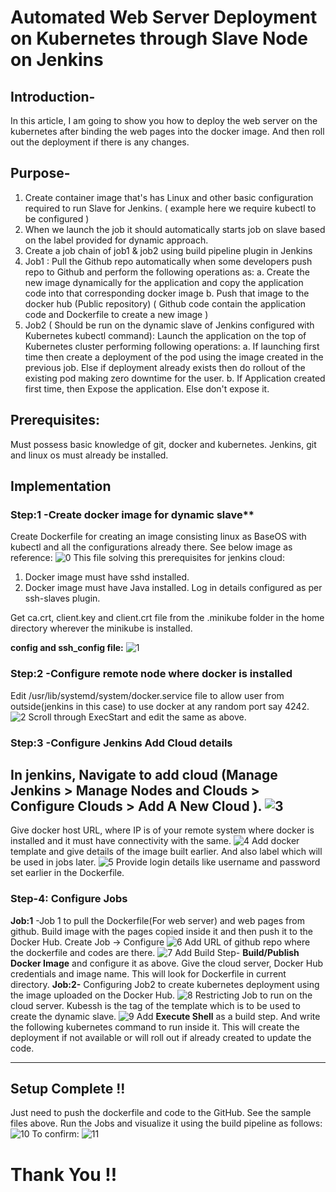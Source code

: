 # Automated Web Server Deployment on Kubernetes through Slave Node on Jenkins
## Introduction-
In this article, I am going to show you how to deploy the web server on the kubernetes after binding the web pages into the docker image. And then roll out the deployment if there is any changes.
## Purpose-
1. Create container image that's has Linux and other basic configuration required to run Slave for Jenkins. ( example here we require kubectl to be configured )
2. When we launch the job it should automatically starts job on slave based on the label provided for dynamic approach.
3. Create a job chain of job1 & job2 using build pipeline plugin in Jenkins
4. Job1 : Pull the Github repo automatically when some developers push repo to Github and perform the following operations as:
a. Create the new image dynamically for the application and copy the application code into that corresponding docker image
b. Push that image to the docker hub (Public repository)
( Github code contain the application code and Dockerfile to create a new image )
5. Job2 ( Should be run on the dynamic slave of Jenkins configured with Kubernetes kubectl command): Launch the application on the top of Kubernetes cluster performing following operations:
a. If launching first time then create a deployment of the pod using the image created in the previous job. Else if deployment already exists then do rollout of the existing pod making zero downtime for the user.
b. If Application created first time, then Expose the application. Else don't expose it.
## Prerequisites:
Must possess basic knowledge of git, docker and kubernetes.
Jenkins, git and linux os must already be installed.

## Implementation
### Step:1 -Create docker image for dynamic slave**

Create Dockerfile for creating an image consisting linux as BaseOS with kubectl and all the configurations already there. See below image as reference:
![0](https://raw.githubusercontent.com/mohitagal98/devops-task4/master/images/1.PNG)
This file solving this prerequisites for jenkins cloud:
1. Docker image must have sshd installed.
2. Docker image must have Java installed.
Log in details configured as per ssh-slaves plugin.

Get ca.crt, client.key and client.crt file from the .minikube folder in the home directory wherever the minikube is installed.

**config and ssh_config file:**
![1](https://raw.githubusercontent.com/mohitagal98/devops-task4/master/images/2.PNG)
### Step:2 -Configure remote node where docker is installed
Edit /usr/lib/systemd/system/docker.service file to allow user from outside(jenkins in this case) to use docker at any random port say 4242.
![2](https://raw.githubusercontent.com/mohitagal98/devops-task4/master/images/3.PNG)
Scroll through ExecStart and edit the same as above.
### Step:3 -Configure Jenkins Add Cloud details
In jenkins, Navigate to add cloud (Manage Jenkins > Manage Nodes and Clouds > Configure Clouds > Add A New Cloud ).
![3](https://raw.githubusercontent.com/mohitagal98/devops-task4/master/images/4.PNG)
---

Give docker host URL, where IP is of your remote system where docker is installed and it must have connectivity with the same.
![4](https://raw.githubusercontent.com/mohitagal98/devops-task4/master/images/5.PNG)
Add docker template and give details of the image built earlier. And also label which will be used in jobs later.
![5](https://raw.githubusercontent.com/mohitagal98/devops-task4/master/images/6.PNG)
Provide login details like username and password set earlier in the Dockerfile.
### Step-4: Configure Jobs
**Job:1** -Job 1 to pull the Dockerfile(For web server) and web pages from github. Build image with the pages copied inside it and then push it to the Docker Hub.
Create Job -> Configure
![6](https://raw.githubusercontent.com/mohitagal98/devops-task4/master/images/7.PNG)
Add URL of github repo where the dockerfile and codes are there.
![7](https://raw.githubusercontent.com/mohitagal98/devops-task4/master/images/8.PNG)
Add Build Step- **Build/Publish Docker Image** and configure it as above. Give the cloud server, Docker Hub credentials and image name. This will look for Dockerfile in current directory.
**Job:2-** Configuring Job2 to create kubernetes deployment using the image uploaded on the Docker Hub.
![8](https://raw.githubusercontent.com/mohitagal98/devops-task4/master/images/9.PNG)
Restricting Job to run on the cloud server. Kubessh is the tag of the template which is to be used to create the dynamic slave.
![9](https://raw.githubusercontent.com/mohitagal98/devops-task4/master/images/10.PNG)
Add **Execute Shell** as a build step. And write the following kubernetes command to run inside it. This will create the deployment if not available or will roll out if already created to update the code.


---

## Setup Complete !!
Just need to push the dockerfile and code to the GitHub. See the sample files above.
Run the Jobs and visualize it using the build pipeline as follows:
![10](https://raw.githubusercontent.com/mohitagal98/devops-task4/master/images/11.PNG)
To confirm:
![11](https://raw.githubusercontent.com/mohitagal98/devops-task4/master/images/12.PNG)
# Thank You !!
